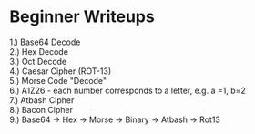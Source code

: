 # Beginner Writeups

1.\) Base64 Decode  
2.\) Hex Decode  
3.\) Oct Decode  
4.\) Caesar Cipher \(ROT-13\)  
5.\) Morse Code "Decode"  
6.\) A1Z26 - each number corresponds to a letter, e.g. a =1, b=2  
7.\) Atbash Cipher  
8.\) Bacon Cipher  
9.\) Base64 -&gt; Hex -&gt; Morse -&gt; Binary -&gt; Atbash -&gt; Rot13

